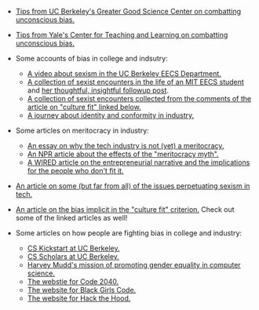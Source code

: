 * [Tips from UC Berkeley's Greater Good Science Center on combatting unconscious bias.](https://greatergood.berkeley.edu/article/item/four_ways_teachers_can_reduce_implicit_bias)



* [Tips from Yale's Center for Teaching and Learning on combatting unconscious bias.](https://ctl.yale.edu/ImplicitBiasAwareness)



* Some accounts of bias in college and indsutry:
  * [A video about sexism in the UC Berkeley EECS Department.](http://www.dailycal.org/2013/11/15/gender-disparity-eecs-persists/)
  * [A collection of sexist encounters in the life of an MIT EECS student](https://medium.com/@alicezielinski/things-people-say-when-youre-a-blonde-engineer-at-mit-b85df3d7970e) and [her thoughtful, insightful followup post](https://medium.com/@alicezielinski/afterword-mit-blonde-engineer-response-67dbd7d5fc2).
  * [A collection of sexist encounters collected from the comments of the article on "culture fit" linked below.](http://valleywag.gawker.com/this-is-why-there-arent-enough-women-in-tech-1221929631)
  * [A journey about identity and conformity in industry.](https://medium.com/this-is-hard/the-other-side-of-diversity-1bb3de2f053e)



* Some articles on meritocracy in industry:
  * [An essay on why the tech industry is not (yet) a meritocracy.](https://jocelyngoldfein.com/techs-meritocracy-problem-a6e5e0a56157)
  * [An NPR article about the effects of the "meritocracy myth".](https://www.npr.org/sections/alltechconsidered/2014/02/06/272646267/how-the-meritocracy-myth-affects-women-in-technology)
  * [A WIRED article on the entrepreneurial narrative and the implications for the people who don't fit it.](https://www.wired.com/2013/11/silicon-valley-isnt-a-meritocracy-and-the-cult-of-the-entrepreneur-holds-people-back/)



* [An article on some (but far from all) of the issues perpetuating sexism in tech.](https://readwrite.com/2014/09/02/women-in-computer-science-why-so-few/)



* [An article on the bias implicit in the "culture fit" criterion.](http://valleywag.gawker.com/culture-fit-is-a-shitty-excuse-for-marginalizing-wome-1186914306) Check out some of the linked articles as well!



* Some articles on how people are fighting bias in college and industry:
  * [CS Kickstart at UC Berkeley.](https://cs-kickstart.berkeley.edu)
  * [CS Scholars at UC Berkeley.](https://eecs.berkeley.edu/cs-scholars)
  * [Harvey Mudd's mission of promoting gender equality in computer science.](https://qz.com/192071/how-one-college-went-from-10-female-computer-science-majors-to-40/)
  * [The webstie for Code 2040.](http://www.code2040.org)
  * [The website for Black Girls Code.](http://www.blackgirlscode.com)
  * [The website for Hack the Hood.](http://www.hackthehood.org)